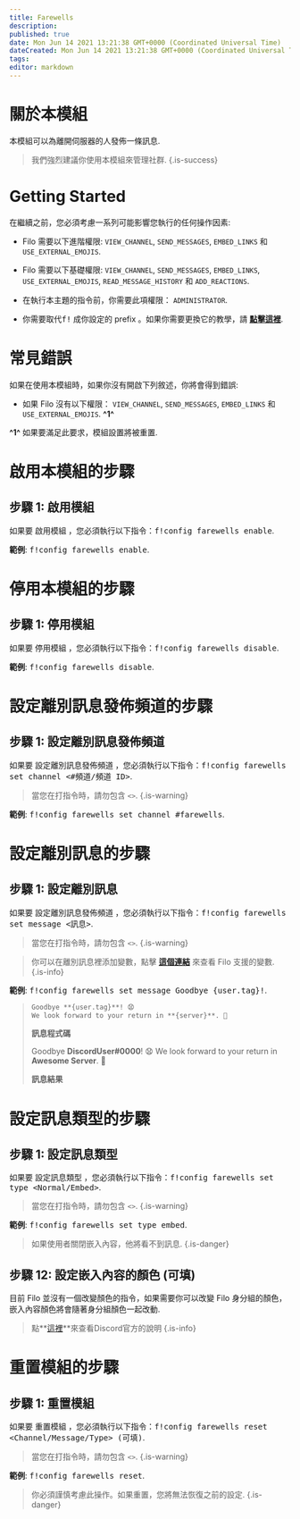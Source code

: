 ```yaml
---
title: Farewells
description:
published: true
date: Mon Jun 14 2021 13:21:38 GMT+0000 (Coordinated Universal Time)
dateCreated: Mon Jun 14 2021 13:21:38 GMT+0000 (Coordinated Universal Time)
tags:
editor: markdown
---
```


# 關於本模組

本模組可以為離開伺服器的人發佈一條訊息.

> 我們強烈建議你使用本模組來管理社群.
{.is-success}

# Getting Started

在繼續之前，您必須考慮一系列可能影響您執行的任何操作因素:

- Filo 需要以下進階權限: ``VIEW_CHANNEL``, ``SEND_MESSAGES``, ``EMBED_LINKS`` 和 ``USE_EXTERNAL_EMOJIS``.

- Filo 需要以下基礎權限: ``VIEW_CHANNEL``, ``SEND_MESSAGES``, ``EMBED_LINKS``, ``USE_EXTERNAL_EMOJIS``, ``READ_MESSAGE_HISTORY`` 和 ``ADD_REACTIONS``.

- 在執行本主題的指令前，你需要此項權限： ``ADMINISTRATOR``.

- 你需要取代<kbd>f!</kbd> 成你設定的 prefix 。如果你需要更換它的教學，請 **[點擊這裡](https://wiki.filobot.xyz/zh-tw/modules/prefix)**.

# 常見錯誤

如果在使用本模組時，如果你沒有開啟下列敘述，你將會得到錯誤:

- 如果 Filo 沒有以下權限： ``VIEW_CHANNEL``, ``SEND_MESSAGES``, ``EMBED_LINKS`` 和 ``USE_EXTERNAL_EMOJIS``. **^1^**

**^1^** 如果要滿足此要求，模組設置將被重置.

# 啟用本模組的步驟

## **步驟 1**: 啟用模組

如果要 啟用模組 ，您必須執行以下指令：<kbd>f!config farewells enable</kbd>.

**範例**: <kbd>f!config farewells enable</kbd>.

# 停用本模組的步驟

## **步驟 1**: 停用模組

如果要 停用模組 ，您必須執行以下指令：<kbd>f!config farewells disable</kbd>.

**範例**: <kbd>f!config farewells disable</kbd>.

# 設定離別訊息發佈頻道的步驟

## **步驟 1**: 設定離別訊息發佈頻道

如果要 設定離別訊息發佈頻道 ，您必須執行以下指令：<kbd>f!config farewells set channel \<#頻道/頻道 ID></kbd>.

> 當您在打指令時，請勿包含 ``<>``.
{.is-warning}

**範例**: <kbd>f!config farewells set channel #farewells</kbd>.

# 設定離別訊息的步驟

## **步驟 1**: 設定離別訊息

如果要 設定離別訊息發佈頻道 ，您必須執行以下指令：<kbd>f!config farewells set message \<訊息></kbd>.

> 當您在打指令時，請勿包含 ``<>``.
{.is-warning}

> 你可以在離別訊息裡添加變數，點擊 **[這個連結](https://wiki.filobot.xyz/zh-tw/modules/farewells/variables)** 來查看 Filo 支援的變數.
{.is-info}

**範例**: <kbd>f!config farewells set message Goodbye {user.tag}!</kbd>.

> ```md
> Goodbye **{user.tag}**! 😧
> We look forward to your return in **{server}**. 👋
> ```
> **訊息程式碼**
>
> Goodbye **DiscordUser#0000**! 😧
> We look forward to your return in **Awesome Server**. 👋
>
> **訊息結果**

# 設定訊息類型的步驟

## **步驟 1**: 設定訊息類型

如果要 設定訊息類型 ，您必須執行以下指令：<kbd>f!config farewells set type \<Normal/Embed></kbd>.

> 當您在打指令時，請勿包含 ``<>``.
{.is-warning}

**範例**: <kbd>f!config farewells set type embed</kbd>.

> 如果使用者關閉嵌入內容，他將看不到訊息.
{.is-danger}

## **步驟 12**: 設定嵌入內容的顏色 (可填)

目前 Filo 並沒有一個改變顏色的指令，如果需要你可以改變 Filo 身分組的顏色，嵌入內容顏色將會隨著身分組顏色一起改動.

> 點**[這裡](https://support.discord.com/hc/en-us/articles/214836687)**來查看Discord官方的說明
{.is-info}

# 重置模組的步驟

## **步驟 1**: 重置模組

如果要 重置模組 ，您必須執行以下指令：<kbd>f!config farewells reset \<Channel/Message/Type> (可填)</kbd>.

> 當您在打指令時，請勿包含 ``<>``.
{.is-warning}

**範例**: <kbd>f!config farewells reset</kbd>.

> 你必須謹慎考慮此操作。如果重置，您將無法恢復之前的設定.
{.is-danger}
